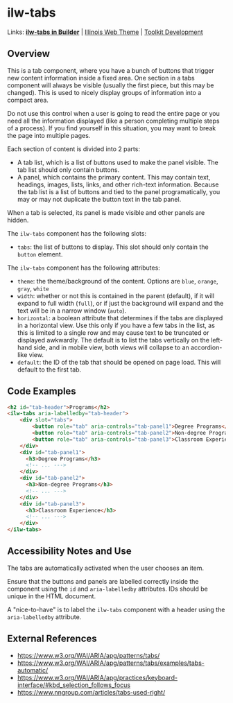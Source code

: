 # ilw-tabs

Links: **[ilw-tabs in Builder](https://builder3.toolkit.illinois.edu/component/ilw-tabs/index.html)** | 
[Illinois Web Theme](https://webtheme.illinois.edu/) | 
[Toolkit Development](https://github.com/web-illinois/toolkit-management)

## Overview

This is a tab component, where you have a bunch of buttons that trigger new content information inside a fixed area. One section in a tabs component will always be visible (usually the first piece, but this may be changed). This is used to nicely display groups of information into a compact area. 

Do not use this control when a user is going to read the entire page or you need all the information displayed (like a person completing multiple steps of a process). If you find yourself in this situation, you may want to break the page into multiple pages. 

Each section of content is divided into 2 parts:
* A tab list, which is a list of buttons used to make the panel visible. The tab list should only contain buttons. 
* A panel, which contains the primary content. This may contain text, headings, images, lists, links, and other rich-text information. Because the tab list is a list of buttons and tied to the panel programatically, you may or may not duplicate the button text in the tab panel.

When a tab is selected, its panel is made visible and other panels are hidden.

The `ilw-tabs` component has the following slots:
* `tabs`: the list of buttons to display. This slot should only contain the `button` element. 

The `ilw-tabs` component has the following attributes:
* `theme`: the theme/background of the content. Options are `blue`, `orange`, `gray`, `white`
* `width`: whether or not this is contained in the parent (default), if it will expand to full width (`full`), or if just the background will expand and the text will be in a narrow window (`auto`). 
* `horizontal`: a boolean attribute that determines if the tabs are displayed in a horizontal view. Use this only if you have a few tabs in the list, as this is limited to a single row and may cause text to be truncated or displayed awkwardly. The default is to list the tabs vertically on the left-hand side, and in mobile view, both views will collapse to an accordion-like view.  
* `default`: the ID of the tab that should be opened on page load. This will default to the first tab. 

## Code Examples

```html
<h2 id="tab-header">Programs</h2>
<ilw-tabs aria-labelledby="tab-header">
    <div slot="tabs">
        <button role="tab" aria-controls="tab-panel1">Degree Programs</button>
        <button role="tab" aria-controls="tab-panel2">Non-degree Programs</button>
        <button role="tab" aria-controls="tab-panel3">Classroom Experience</button>
    </div>
    <div id="tab-panel1">
      <h3>Degree Programs</h3>
      <!-- ... --->
    </div>
    <div id="tab-panel2">
      <h3>Non-degree Programs</h3>
      <!-- ... --->
    </div>
    <div id="tab-panel3">
      <h3>Classroom Experience</h3>
      <!-- ... --->
    </div>
</ilw-tabs>
```

## Accessibility Notes and Use

The tabs are automatically activated when the user chooses an item. 

Ensure that the buttons and panels are labelled correctly inside the component using the `id` and `aria-labelledby` attributes. IDs should be unique in the HTML document. 

A "nice-to-have" is to label the `ilw-tabs` component with a header using the `aria-labelledby` attribute. 

## External References

* https://www.w3.org/WAI/ARIA/apg/patterns/tabs/
* https://www.w3.org/WAI/ARIA/apg/patterns/tabs/examples/tabs-automatic/
* https://www.w3.org/WAI/ARIA/apg/practices/keyboard-interface/#kbd_selection_follows_focus
* https://www.nngroup.com/articles/tabs-used-right/ 